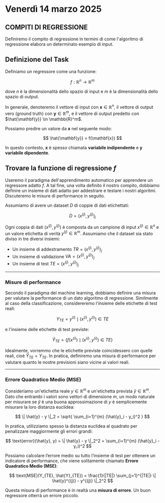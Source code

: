 # Venerdì 14 marzo 2025

## COMPITI DI REGRESSIONE

Definiremo il compito di regressione in termini di come l'algoritmo di regressione elabora un determinato esempio di input.

## Definizione del Task

Definiamo un regressore come una funzione:

$$
f: \mathbb{R}^n \rightarrow \mathbb{R}^m
$$

dove $n$ è la dimensionalità dello spazio di input e $m$ è la dimensionalità dello spazio di output.

In generale, denoteremo il vettore di input con $\mathbf{x} \in \mathbb{R}^n$, il vettore di output vero (ground truth) con $\mathbf{y} \in \mathbb{R}^m$, e il vettore di output predetto con $\hat{\mathbf{y}} \in \mathbb{R}^m$.

Possiamo predire un valore da $\mathbf{x}$ nel seguente modo:

$$
\hat{\mathbf{y}} = f(\mathbf{x})
$$

In questo contesto, $\mathbf{x}$ è spesso chiamata **variabile indipendente** e $\mathbf{y}$ **variabile dipendente**.

## Trovare la funzione di regressione $f$

Useremo il paradigma dell'apprendimento automatico per apprendere un regressore adatto $f$. A tal fine, una volta definito il nostro compito, dobbiamo definire un insieme di dati adatto per addestrare e testare i nostri algoritmi. Discuteremo le misure di performance in seguito.

Assumiamo di avere un dataset $D$ di coppie di dati etichettati:

$$
D = { ( x^{(j)}, y^{(j)} ) }_j
$$

Ogni coppia di dati $( x^{(j)}, y^{(j)} )$ è composta da un campione di input $x^{(j)} \in \mathbb{R}^n$ e un valore etichetta di verità $y^{(j)} \in \mathbb{R}^m$. Assumiamo che il dataset sia stato diviso in tre diversi insiemi:

- Un insieme di addestramento $TR = { ( x^{(j)}, y^{(j)} ) }_j$
- Un insieme di validazione $VA = { ( x^{(j)}, y^{(j)} ) }_j$
- Un insieme di test $TE = { ( x^{(j)}, y^{(j)} ) }_j$

---

### Misure di performance

Secondo il paradigma del machine learning, dobbiamo definire una misura per valutare la performance di un dato algoritmo di regressione. Similmente al caso della classificazione, considereremo l'insieme delle etichette di test reali:

$$
Y_{TE} = { y^{(i)} \mid ( x^{(i)}, y^{(i)} ) \in TE }
$$

e l'insieme delle etichette di test previste:

$$
\hat{Y}_{TE} = \{ f(x^{(i)}) \mid ( x^{(i)}, y^{(i)} ) \in TE \}
$$

Idealmente, vorremmo che le etichette previste coincidessero con quelle reali, cioè $\hat{Y}_{TE} = Y_{TE}$. In pratica, definiremo una misura di performance per valutare quanto le nostre previsioni siano vicine ai valori reali.

---

### Errore Quadratico Medio (MSE)

Consideriamo un'etichetta reale $y \in \mathbb{R}^m$ e un'etichetta prevista $\hat{y} \in \mathbb{R}^m$. Dato che entrambi i valori sono vettori di dimensione $m$, un modo naturale per misurare se $\hat{y}$ è una buona approssimazione di $y$ è semplicemente misurare la loro distanza euclidea:

$$
\| \hat{y} - y \|_2 = \sqrt{ \sum_{i=1}^{m} (\hat{y}_i - y_i)^2 }
$$

In pratica, utilizziamo spesso la distanza euclidea al quadrato per penalizzare maggiormente gli errori grandi:

$$
\text{error}(\hat{y}, y) = \| \hat{y} - y \|_2^2 = \sum_{i=1}^{m} (\hat{y}_i - y_i)^2
$$

Possiamo calcolare l’errore medio su tutto l’insieme di test per ottenere un indicatore di performance, che viene solitamente chiamato **Errore Quadratico Medio (MSE)**:

$$
\text{MSE}(Y_{TE}, \hat{Y}_{TE}) = \frac{1}{|TE|} \sum_{j=1}^{|TE|} \| \hat{y}^{(j)} - y^{(j)} \|_2^2
$$

Questa misura di performance è in realtà una **misura di errore**. Un buon regressore otterrà un errore piccolo.
